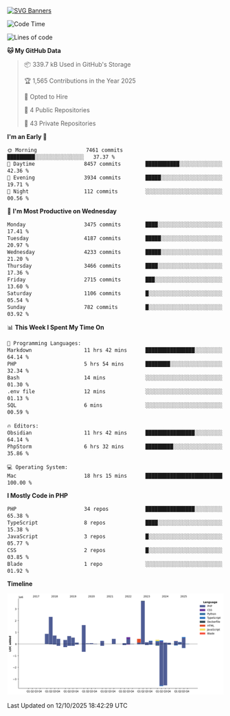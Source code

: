 [![SVG Banners](https://svg-banners.vercel.app/api?type=glitch&text1=Gere_Lajos%F0%9F%92%BB&width=800&height=400)](https://github.com/Akshay090/svg-banners)

<!--START_SECTION:waka-->
![Code Time](http://img.shields.io/badge/Code%20Time-2%2C922%20hrs%208%20mins-blue)

![Lines of code](https://img.shields.io/badge/From%20Hello%20World%20I%27ve%20Written-15.4%20million%20lines%20of%20code-blue)

**🐱 My GitHub Data** 

> 📦 339.7 kB Used in GitHub's Storage 
 > 
> 🏆 1,565 Contributions in the Year 2025
 > 
> 💼 Opted to Hire
 > 
> 📜 4 Public Repositories 
 > 
> 🔑 43 Private Repositories 
 > 
**I'm an Early 🐤** 

```text
🌞 Morning                7461 commits        █████████░░░░░░░░░░░░░░░░   37.37 % 
🌆 Daytime                8457 commits        ███████████░░░░░░░░░░░░░░   42.36 % 
🌃 Evening                3934 commits        █████░░░░░░░░░░░░░░░░░░░░   19.71 % 
🌙 Night                  112 commits         ░░░░░░░░░░░░░░░░░░░░░░░░░   00.56 % 
```
📅 **I'm Most Productive on Wednesday** 

```text
Monday                   3475 commits        ████░░░░░░░░░░░░░░░░░░░░░   17.41 % 
Tuesday                  4187 commits        █████░░░░░░░░░░░░░░░░░░░░   20.97 % 
Wednesday                4233 commits        █████░░░░░░░░░░░░░░░░░░░░   21.20 % 
Thursday                 3466 commits        ████░░░░░░░░░░░░░░░░░░░░░   17.36 % 
Friday                   2715 commits        ███░░░░░░░░░░░░░░░░░░░░░░   13.60 % 
Saturday                 1106 commits        █░░░░░░░░░░░░░░░░░░░░░░░░   05.54 % 
Sunday                   782 commits         █░░░░░░░░░░░░░░░░░░░░░░░░   03.92 % 
```


📊 **This Week I Spent My Time On** 

```text
💬 Programming Languages: 
Markdown                 11 hrs 42 mins      ████████████████░░░░░░░░░   64.14 % 
PHP                      5 hrs 54 mins       ████████░░░░░░░░░░░░░░░░░   32.34 % 
Bash                     14 mins             ░░░░░░░░░░░░░░░░░░░░░░░░░   01.30 % 
.env file                12 mins             ░░░░░░░░░░░░░░░░░░░░░░░░░   01.13 % 
SQL                      6 mins              ░░░░░░░░░░░░░░░░░░░░░░░░░   00.59 % 

🔥 Editors: 
Obsidian                 11 hrs 42 mins      ████████████████░░░░░░░░░   64.14 % 
PhpStorm                 6 hrs 32 mins       █████████░░░░░░░░░░░░░░░░   35.86 % 

💻 Operating System: 
Mac                      18 hrs 15 mins      █████████████████████████   100.00 % 
```

**I Mostly Code in PHP** 

```text
PHP                      34 repos            ████████████████░░░░░░░░░   65.38 % 
TypeScript               8 repos             ████░░░░░░░░░░░░░░░░░░░░░   15.38 % 
JavaScript               3 repos             █░░░░░░░░░░░░░░░░░░░░░░░░   05.77 % 
CSS                      2 repos             █░░░░░░░░░░░░░░░░░░░░░░░░   03.85 % 
Blade                    1 repo              ░░░░░░░░░░░░░░░░░░░░░░░░░   01.92 % 
```



**Timeline**

![Lines of Code chart](https://raw.githubusercontent.com/gere-lajos/gere-lajos/main/assets/bar_graph.png)


 Last Updated on 12/10/2025 18:42:29 UTC
<!--END_SECTION:waka-->

